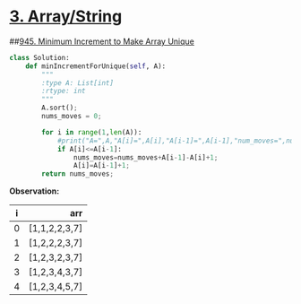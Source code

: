 # [3. Array/String](/arraystring.md)

##[945. Minimum Increment to Make Array Unique](https://leetcode.com/submissions/detail/191588202/)

```python
class Solution:
    def minIncrementForUnique(self, A):
        """
        :type A: List[int]
        :rtype: int
        """
        A.sort();
        nums_moves = 0;

        for i in range(1,len(A)):
            #print("A=",A,"A[i]=",A[i],"A[i-1]=",A[i-1],"num_moves=",nums_moves);
            if A[i]<=A[i-1]:
                nums_moves=nums_moves+A[i-1]-A[i]+1;
                A[i]=A[i-1]+1;
        return nums_moves;

```
**Observation:**

i| arr|
---|--:|
0|[1,1,2,2,3,7]
1|[1,2,2,2,3,7]
2|[1,2,3,2,3,7]
3|[1,2,3,4,3,7]
4|[1,2,3,4,5,7]


